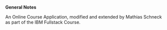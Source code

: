 
**General Notes**

An Online Course Application, modified and extended by Mathias Schneck as part of the IBM Fullstack Course.